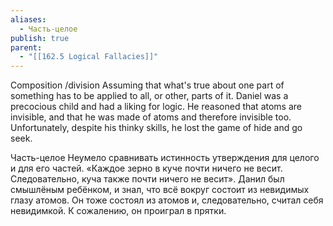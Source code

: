 ```yaml
---
aliases:
  - Часть-целое
publish: true
parent:
  - "[[162.5 Logical Fallacies]]"
---
```

Composition /division
Assuming that what's true about one part of something has to be applied to all, or other, parts of it.
Daniel was a precocious child and had a liking for logic. He reasoned that atoms are invisible, and that he was made of atoms and therefore invisible too.
Unfortunately, despite his thinky skills, he lost the game of hide and go seek.

Часть-целое
Неумело сравнивать истинность утверждения для целого и для его частей. «Каждое зерно в куче почти ничего не весит. Следовательно, куча также почти ничего не весит».
Данил был смышлёным ребёнком, и знал, что всё вокруг состоит из невидимых глазу атомов. Он тоже состоял из атомов и, следовательно, считал себя невидимкой. К сожалению, он проиграл в прятки.
